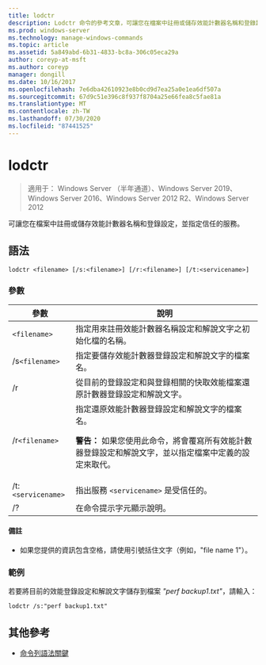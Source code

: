 ```yaml
---
title: lodctr
description: Lodctr 命令的參考文章，可讓您在檔案中註冊或儲存效能計數器名稱和登錄設定，並指定信任的服務。
ms.prod: windows-server
ms.technology: manage-windows-commands
ms.topic: article
ms.assetid: 5a849abd-6b31-4833-bc8a-306c05eca29a
author: coreyp-at-msft
ms.author: coreyp
manager: dongill
ms.date: 10/16/2017
ms.openlocfilehash: 7e6dba42610923e8b0cd9d7ea25a0e1ea6df507a
ms.sourcegitcommit: 67d9c51e396c8f937f8704a25e66fea8c5fae81a
ms.translationtype: MT
ms.contentlocale: zh-TW
ms.lasthandoff: 07/30/2020
ms.locfileid: "87441525"
---
```

# <a name="lodctr"></a>lodctr

> 適用于： Windows Server （半年通道）、Windows Server 2019、Windows Server 2016、Windows Server 2012 R2、Windows Server 2012

可讓您在檔案中註冊或儲存效能計數器名稱和登錄設定，並指定信任的服務。

## <a name="syntax"></a>語法

```
lodctr <filename> [/s:<filename>] [/r:<filename>] [/t:<servicename>]
```

### <a name="parameters"></a>參數

| 參數 | 說明 |
| --------- | ----------- |
| `<filename>` | 指定用來註冊效能計數器名稱設定和解說文字之初始化檔的名稱。 |
| /s`<filename>` | 指定要儲存效能計數器登錄設定和解說文字的檔案名。 |
| /r | 從目前的登錄設定和與登錄相關的快取效能檔案還原計數器登錄設定和解說文字。 |
| /r`<filename>` | 指定還原效能計數器登錄設定和解說文字的檔案名。<p>**警告：** 如果您使用此命令，將會覆寫所有效能計數器登錄設定和解說文字，並以指定檔案中定義的設定來取代。 |
| /t:`<servicename>` | 指出服務 `<servicename>` 是受信任的。 |
| /? | 在命令提示字元顯示說明。 |

#### <a name="remarks"></a>備註

- 如果您提供的資訊包含空格，請使用引號括住文字（例如，"file name 1"）。

### <a name="examples"></a>範例

若要將目前的效能登錄設定和解說文字儲存到檔案 *"perf backup1.txt"*，請輸入：

```
lodctr /s:"perf backup1.txt"
```

## <a name="additional-references"></a>其他參考

- [命令列語法關鍵](command-line-syntax-key.md)
